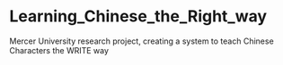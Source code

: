 # Learning_Chinese_the_Right_way
Mercer University research project, creating a system to teach Chinese Characters the WRITE way
